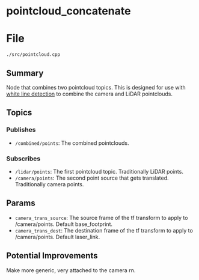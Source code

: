 # pointcloud_concatenate
# File
`./src/pointcloud.cpp`

## Summary 
 Node that combines two pointcloud topics. This is designed for use with [white line detection](https://github.com/iscumd/white_line_detection)
to combine the camera and LiDAR pointclouds.

## Topics

### Publishes
- `/combined/points`: The combined pointclouds.

### Subscribes
- `/lidar/points`: The first pointcloud topic. Traditionally LiDAR points.
- `/camera/points`: The second point source that gets translated. Traditionally camera points.

## Params
- `camera_trans_source`: The source frame of the tf transform to apply to /camera/points. Default base_footprint.
- `camera_trans_dest`: The destination frame of the tf transform to apply to /camera/points. Default laser_link.

## Potential Improvements
Make more generic, very attached to the camera rn. 


